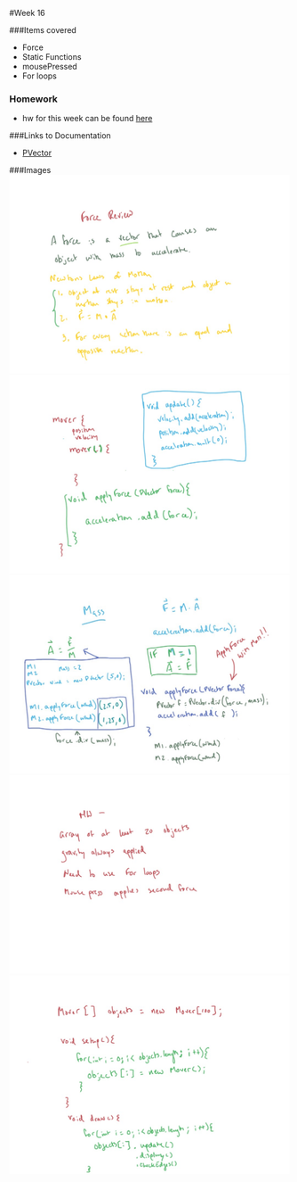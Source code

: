 #Week 16

###Items covered
* Force
* Static Functions
* mousePressed
* For loops

### Homework
* hw for this week can be found [here](https://github.com/mositech/CS2015/issues/39)

###Links to Documentation
* [PVector](https://processing.org/reference/PVector.html)


###Images
![force review](https://github.com/mositech/CS2015/blob/master/Class-Material/week16/imageNotes/01_forceReview.jpg?raw=true)
![apply force](https://github.com/mositech/CS2015/blob/master/Class-Material/week16/imageNotes/02_applyForce.jpg?raw=true)
![apply mass](https://github.com/mositech/CS2015/blob/master/Class-Material/week16/imageNotes/03_applyMass.jpg?raw=true)
![homework](https://github.com/mositech/CS2015/blob/master/Class-Material/week16/imageNotes/04_homework.jpg?raw=true)
![for loop](https://github.com/mositech/CS2015/blob/master/Class-Material/week16/imageNotes/05_forLoops.jpg?raw=true)